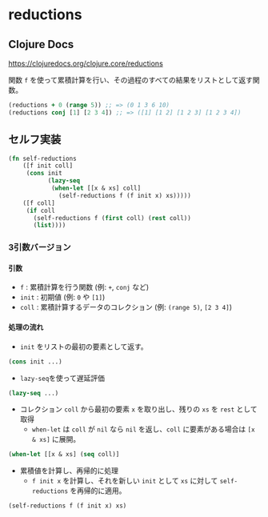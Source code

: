 # reductions

## Clojure Docs

<https://clojuredocs.org/clojure.core/reductions>

関数 `f` を使って累積計算を行い、その過程のすべての結果をリストとして返す関数。

```clojure
(reductions + 0 (range 5)) ;; => (0 1 3 6 10)
(reductions conj [1] [2 3 4]) ;; => ([1] [1 2] [1 2 3] [1 2 3 4])
```

## セルフ実装

```clojure
(fn self-reductions
    ([f init coll]
     (cons init
           (lazy-seq
            (when-let [[x & xs] coll]
              (self-reductions f (f init x) xs)))))
    ([f coll]
     (if coll
       (self-reductions f (first coll) (rest coll))
       (list))))
```

### 3引数バージョン

#### 引数

- `f` : 累積計算を行う関数 (例: `+`, `conj` など)
- `init` : 初期値 (例: `0` や `[1]`)
- `coll` : 累積計算するデータのコレクション (例: `(range 5)`, `[2 3 4]`)

#### 処理の流れ

- `init` をリストの最初の要素として返す。

```clojure
(cons init ...)
```

- `lazy-seq`を使って遅延評価

```clojure
(lazy-seq ...)
```

- コレクション `coll` から最初の要素 `x` を取り出し、残りの `xs` を `rest` として取得
  - `when-let` は `coll` が `nil` なら `nil` を返し、`coll` に要素がある場合は `[x & xs]` に展開。

```clojure
(when-let [[x & xs] (seq coll)]
```

- 累積値を計算し、再帰的に処理
  - `f init x` を計算し、それを新しい `init` として `xs` に対して `self-reductions` を再帰的に適用。

```clojure
(self-reductions f (f init x) xs)
```
